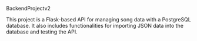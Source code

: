 BackendProjectv2

This project is a Flask-based API for managing song data with a PostgreSQL database. It also includes functionalities for importing JSON data into the database and testing the API.